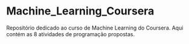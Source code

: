 # Machine_Learning_Coursera
Repositório dedicado ao curso de Machine Learning do Coursera.
Aqui contém as 8 atividades de programação propostas.
